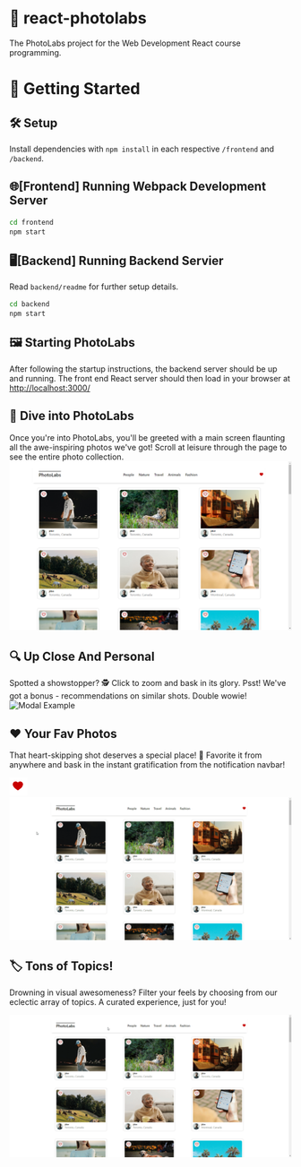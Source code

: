 # 📸 react-photolabs
The PhotoLabs project for the Web Development React course programming.

# 🚀 Getting Started

## 🛠 Setup

Install dependencies with `npm install` in each respective `/frontend` and `/backend`.

## 🌐[Frontend] Running Webpack Development Server

```sh
cd frontend
npm start
```

## 🖥[Backend] Running Backend Servier

Read `backend/readme` for further setup details.

```sh
cd backend
npm start
```
## 🖼 Starting PhotoLabs
After following the startup instructions, the backend server should be up and running. The front end React server should then load in your browser at [http://localhost:3000/](http://localhost:3000/)

## 🎉 Dive into PhotoLabs
Once you're into PhotoLabs, you'll be greeted with a main screen flaunting all the awe-inspiring photos we've got! Scroll at leisure through the page to see the entire photo collection.
![Website Example](docs/websiteExample.png)

## 🔍 Up Close And Personal
Spotted a showstopper? 🕵️ Click to zoom and bask in its glory. Psst! We've got a bonus - recommendations on similar shots. Double wowie!
![Modal Example](docs/photomodal.gif)

## ❤️ Your Fav Photos
That heart-skipping shot deserves a special place! 🌟 Favorite it from anywhere and bask in the instant gratification from the notification navbar!

![fav Example](docs/closeupheart.gif)
![fav Example](docs/fav.gif)

## 🏷 Tons of Topics!
Drowning in visual awesomeness? Filter your feels by choosing from our eclectic array of topics. A curated experience, just for you!

![Topic Example](docs/Topics.gif)